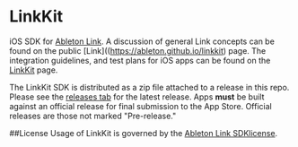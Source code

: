 LinkKit
=========

iOS SDK for [Ableton Link](https://ableton.com/link).
A discussion of general Link concepts can be found on the public
[Link]((https://ableton.github.io/linkkit) page.
The integration guidelines, and test plans for iOS apps can be found on the
[LinkKit](https://ableton.github.io/linkkit) page.

The LinkKit SDK is distributed as a zip file attached to a release in this repo. Please
see the [releases tab](https://github.com/Ableton/LinkKit/releases) for the latest
release. Apps **must** be built against an official release for final submission to the
App Store. Official releases are those not marked "Pre-release."

##License
Usage of LinkKit is governed by the [Ableton Link
SDKlicense](Ableton_Link_SDK_License_v1.0.pdf).
